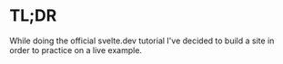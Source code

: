 # TL;DR

While doing the official svelte.dev tutorial I've decided to build a site in order to practice on a live example.   
